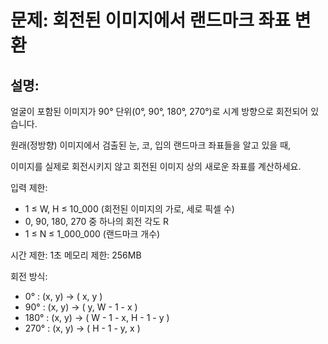# 문제: 회전된 이미지에서 랜드마크 좌표 변환

## 설명:

얼굴이 포함된 이미지가 90° 단위(0°, 90°, 180°, 270°)로 시계 방향으로 회전되어 있습니다.

원래(정방향) 이미지에서 검출된 눈, 코, 입의 랜드마크 좌표들을 알고 있을 때,

이미지를 실제로 회전시키지 않고 회전된 이미지 상의 새로운 좌표를 계산하세요.

입력 제한:

- 1 ≤ W, H ≤ 10_000  (회전된 이미지의 가로, 세로 픽셀 수)
- 0, 90, 180, 270 중 하나의 회전 각도 R
- 1 ≤ N ≤ 1_000_000 (랜드마크 개수)

시간 제한: 1초
메모리 제한: 256MB

회전 방식:
- 0°   : (x, y) → ( x, y )
- 90°  : (x, y) → ( y, W - 1 - x )
- 180° : (x, y) → ( W - 1 - x, H - 1 - y )
- 270° : (x, y) → ( H - 1 - y, x )
